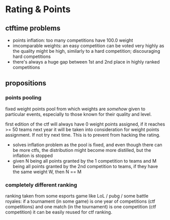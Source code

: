 # Rating & Points

## ctftime problems

- points inflation: too many competitions have 100.0 weight
- imcomparable weights: an easy competition can be voted very highly as the quality might be high, similarly to a hard competition; discouraging hard competitions
- there's always a huge gap between 1st and 2nd place in highly ranked competitions

## propositions

### points pooling

fixed weight points pool from which weights are _somehow_ given to particular events, especially to those known for their quality and level.

first edition of the ctf will always have 0 weight points assigned, if it reaches >= 50 teams next year it will be taken into consideration for weight points assignment. If not try next time. This is to prevent from hacking the rating.

- solves inflation problem as the pool is fixed, and even though there can be more ctfs, the distribution might become more distilled, but the inflation is stopped
- given N being all points granted by the 1 competition to teams and M being all points granted by the 2nd competition to teams, if they have the same weight W, then N == M

### completely different ranking

ranking taken from some esports game like LoL / pubg / some battle royales: if a tournament (in some game) is one year of competitions (ctf competitions) and one match (in the tournament) is one competition (ctf competition) it can be easily reused for ctf ranking.
